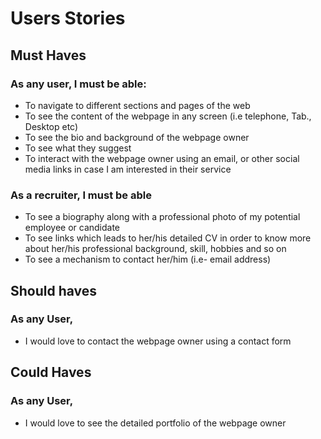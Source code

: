# Users Stories
## Must Haves

### As any user, I must be able:

- To navigate to different sections and pages of the web
- To see the  content of the webpage in any screen (i.e telephone, Tab., Desktop etc)
- To see the bio and background of the webpage owner
- To see what they suggest
- To interact with the webpage owner using an email, or other social media links in case I am interested in their service

### As a recruiter, I must be able

- To see a biography along with a professional photo of my potential employee or candidate
- To see links which leads  to her/his detailed CV in order  to know more about  her/his  professional background, skill, hobbies and so on 
- To see a mechanism to contact her/him (i.e- email address)

## Should haves
### As any User, 
- I would love to contact the webpage owner using a contact form

## Could Haves
### As any User,
- I would love to see the detailed portfolio of the webpage owner
